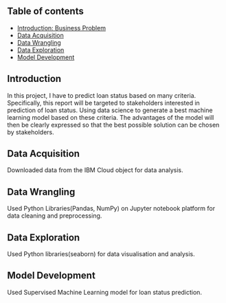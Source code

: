 ## Table of contents
* [Introduction: Business Problem](#introduction)
* [Data Acquisition](#Data_Acquisition)
* [Data Wrangling](#Data_Wrangling)
* [Data Exploration](#Data_Exploration)
* [Model Development](#Model_Development)

## Introduction
In this project, I have to predict loan status based on many criteria.
Specifically, this report will be targeted to stakeholders interested in prediction of loan status.
Using data science to generate a best machine learning model based on these criteria. The advantages of the model will then be clearly expressed so that the best possible solution can be chosen by stakeholders.

## Data Acquisition
Downloaded data from the IBM Cloud object for data analysis.

## Data Wrangling
Used Python Libraries(Pandas, NumPy) on Jupyter notebook platform for data cleaning and preprocessing.

## Data Exploration
Used Python libraries(seaborn) for data visualisation and analysis.

## Model Development
Used Supervised Machine Learning model for loan status prediction.
